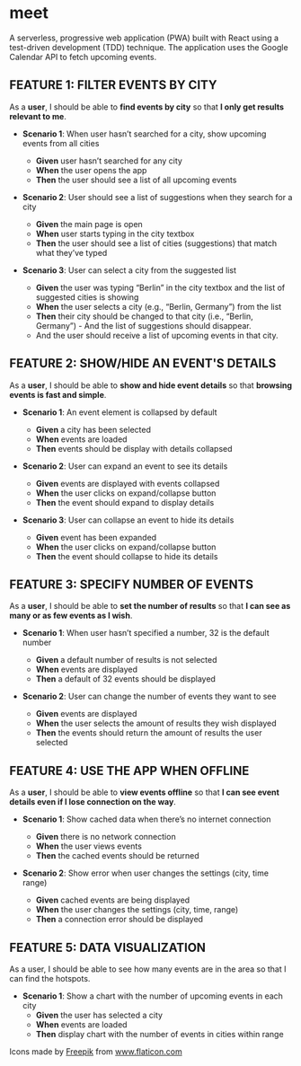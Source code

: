 # meet
A serverless, progressive web application (PWA) built with React using a
test-driven development (TDD) technique. The application uses the Google
Calendar API to fetch upcoming events.

## FEATURE 1: FILTER EVENTS BY CITY
As a **user**, I should be able to **find events by city** so that **I only get results relevant to me**.

- **Scenario 1**: When user hasn’t searched for a city, show upcoming events from all cities
    - **Given** user hasn’t searched for any city
    - **When** the user opens the app
    - **Then** the user should see a list of all upcoming events
    
- **Scenario 2**: User should see a list of suggestions when they search for a city
    - **Given** the main page is open
    - **When** user starts typing in the city textbox
    - **Then** the user should see a list of cities (suggestions) that match what they’ve typed
    
- **Scenario 3**: User can select a city from the suggested list
    - **Given** the user was typing “Berlin” in the city textbox and the list of suggested cities is showing
    - **When** the user selects a city (e.g., “Berlin, Germany”) from the list
    - **Then** their city should be changed to that city (i.e., “Berlin, Germany”)     - And the list of suggestions should disappear.
    - And the user should receive a list of upcoming events in that city.

## FEATURE 2: SHOW/HIDE AN EVENT'S DETAILS
As a **user**, I should be able to **show and hide event details** so that **browsing events is fast and simple**.

- **Scenario 1**: An event element is collapsed by default
    - **Given** a city has been selected
    - **When** events are loaded
    - **Then** events should be display with details collapsed
    
- **Scenario 2**: User can expand an event to see its details
    - **Given** events are displayed with events collapsed
    - **When** the user clicks on expand/collapse button
    - **Then** the event should expand to display details
    
- **Scenario 3**: User can collapse an event to hide its details
    - **Given** event has been expanded
    - **When** the user clicks on expand/collapse button
    - **Then** the event should collapse to hide its details

## FEATURE 3: SPECIFY NUMBER OF EVENTS
As a **user**, I should be able to **set the number of results** so that **I can see as many or as few events as I wish**.

- **Scenario 1**: When user hasn’t specified a number, 32 is the default number
    - **Given** a default number of results is not selected
    - **When** events are displayed
    - **Then** a default of 32 events should be displayed
    
- **Scenario 2**: User can change the number of events they want to see

    - **Given** events are displayed
    - **When** the user selects the amount of results they wish displayed
    - **Then** the events should return the amount of results the user selected

## FEATURE 4: USE THE APP WHEN OFFLINE
As a **user**, I should be able to **view events offline** so that **I can see event details even if I lose connection on the way**.

- **Scenario 1**: Show cached data when there’s no internet connection
    - **Given** there is no network connection
    - **When** the user views events
    - **Then** the cached events should be returned
    
- **Scenario 2**: Show error when user changes the settings (city, time range)
    - **Given** cached events are being displayed
    - **When** the user changes the settings (city, time, range)
    - **Then** a connection error should be displayed
 
## FEATURE 5: DATA VISUALIZATION
As a user, I should be able to see how many events are in the area so that I can find the hotspots.

- **Scenario 1**: Show a chart with the number of upcoming events in each city
    - **Given** the user has selected a city
    - **When** events are loaded
    - **Then** display chart with the number of events in cities within range

Icons made by <a href="https://www.freepik.com" title="Freepik">Freepik</a> from <a href="https://www.flaticon.com/" title="Flaticon">www.flaticon.com</a></div>

